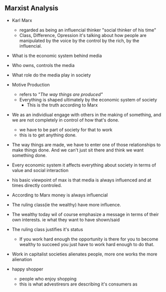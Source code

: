 ## Marxist Analysis
* Karl Marx
	* regarded as being an influencial thinker "social thinker of his time"
	* Class, Difference, Opression it's talking about how people are manipulated
	  by the voice by the control by the rich, by the influencial.
* What is the economic system behind media
* Who owns, controls the media
* What role do the media play in society
* Motive Production
	* refers to *"The way things are produced"*
	* Everything is shaped ultimately by the economic system of society
		* This is the truth according to Marx
* We as an individiual engage with others in the making of something, and we are
  not completely in control of how that's done. 
	* we have to be part of society for that to work
	* this is to get anything done.
* The way things are made, we have to enter one of those relationships to make
  things done. And we can't just sit there and think we want something done.
* Every economic system it affects everything about society in terms of value
  and social interaction
* his basic viewpoint of max is that media is always influenced and at times
  directly controled.
* According to Marx money is always influencial
* The ruling class(ie the wealthy) have more influence.
* The wealthy today wil of course emphasize a message in terms of their own
  interests. ie what they want to have shown/said
* The ruling class justifies it's status
	* If you work hard enough the opportunity is there for you to become wealthy
	  to succeed you just have to work hard enough to do that.

* Work in capitalist societies alienates people, more one works the more
  alienation
* happy shopper
	* people who enjoy shopping
	* this is what advestiresrs are describing it's consumers as
